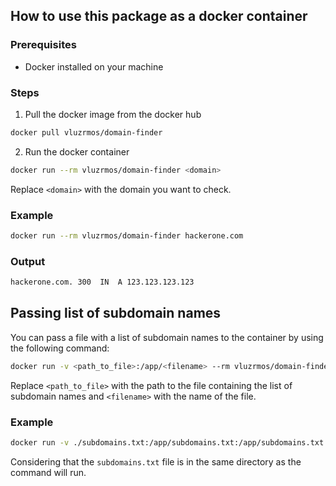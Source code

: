 <!-- Tell how to use this package as a docker container -->

## How to use this package as a docker container

### Prerequisites
- Docker installed on your machine

### Steps
1. Pull the docker image from the docker hub
```bash
docker pull vluzrmos/domain-finder
```

2. Run the docker container
```bash
docker run --rm vluzrmos/domain-finder <domain>
```

Replace `<domain>` with the domain you want to check.

### Example
```bash
docker run --rm vluzrmos/domain-finder hackerone.com
```

### Output
```bash
hackerone.com. 300  IN  A 123.123.123.123
```

## Passing list of subdomain names
You can pass a file with a list of subdomain names to the container by using the following command:
```bash
docker run -v <path_to_file>:/app/<filename> --rm vluzrmos/domain-finder <domain> -w=<filename>
```

Replace `<path_to_file>` with the path to the file containing the list of subdomain names and `<filename>` with the name of the file.

### Example
```bash
docker run -v ./subdomains.txt:/app/subdomains.txt:/app/subdomains.txt --rm vluzrmos/domain-finder hackerone.com -w=subdomains.txt
```

Considering that the `subdomains.txt` file is in the same directory as the command will run.

